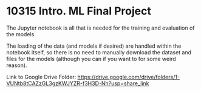 # 10315 Intro. ML Final Project

The Jupyter notebook is all that is needed for the training and evaluation of the models.

The loading of the data (and models if desired) are handled within the notebook itself, so there is no need to manually download the dataset and files for the models (although you can if you want to for some weird reason).

Link to Google Drive Folder: https://drive.google.com/drive/folders/1-VUNtb8tCAZzGL3gzKWJYZR-f3H3D-Nh?usp=share_link
